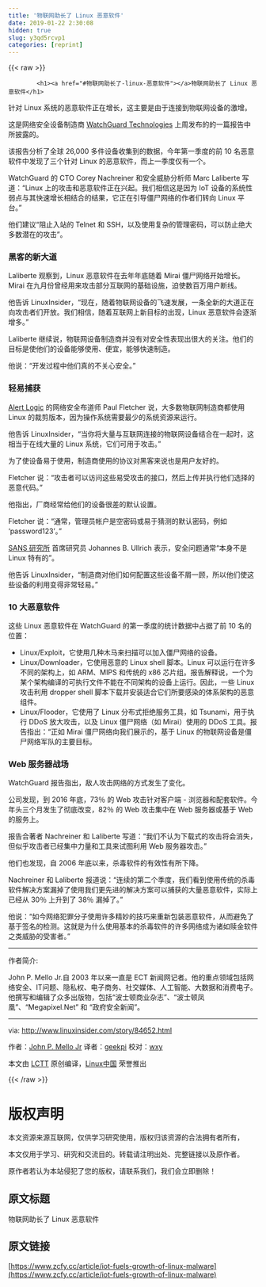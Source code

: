 ```yaml
---
title: '物联网助长了 Linux 恶意软件' 
date: 2019-01-22 2:30:08
hidden: true
slug: y3qd5rcvp1
categories: [reprint]
---
```


{{< raw >}}

            <h1><a href="#物联网助长了-linux-恶意软件"></a>物联网助长了 Linux 恶意软件</h1>
<p>针对 Linux 系统的恶意软件正在增长，这主要是由于连接到物联网设备的激增。</p>
<p>这是网络安全设备制造商 <a href="http://www.watchguard.com/">WatchGuard Technologies</a> 上周发布的的一篇报告中所披露的。</p>
<p>该报告分析了全球 26,000 多件设备收集到的数据，今年第一季度的前 10 名恶意软件中发现了三个针对 Linux 的恶意软件，而上一季度仅有一个。</p>
<p>WatchGuard 的 CTO Corey Nachreiner 和安全威胁分析师 Marc Laliberte 写道：“Linux 上的攻击和恶意软件正在兴起。我们相信这是因为 IoT 设备的系统性弱点与其快速增长相结合的结果，它正在引导僵尸网络的作者们转向 Linux 平台。”</p>
<p>他们建议“阻止入站的 Telnet 和 SSH，以及使用复杂的管理密码，可以防止绝大多数潜在的攻击”。</p>
<h3><a href="#黑客的新大道"></a>黑客的新大道</h3>
<p>Laliberte 观察到，Linux 恶意软件在去年年底随着 Mirai 僵尸网络开始增长。Mirai 在九月份曾经用来攻击部分互联网的基础设施，迫使数百万用户断线。</p>
<p>他告诉 LinuxInsider，“现在，随着物联网设备的飞速发展，一条全新的大道正在向攻击者们开放。我们相信，随着互联网上新目标的出现，Linux 恶意软件会逐渐增多。”</p>
<p>Laliberte 继续说，物联网设备制造商并没有对安全性表现出很大的关注。他们的目标是使他们的设备能够使用、便宜，能够快速制造。</p>
<p>他说：“开发过程中他们真的不关心安全。”</p>
<h3><a href="#轻易捕获"></a>轻易捕获</h3>
<p><a href="http://www.alertlogic.com/">Alert Logic</a> 的网络安全布道师 Paul Fletcher 说，大多数物联网制造商都使用 Linux 的裁剪版本，因为操作系统需要最少的系统资源来运行。</p>
<p>他告诉 LinuxInsider，“当你将大量与互联网连接的物联网设备结合在一起时，这相当于在线大量的 Linux 系统，它们可用于攻击。”</p>
<p>为了使设备易于使用，制造商使用的协议对黑客来说也是用户友好的。</p>
<p>Fletcher 说：“攻击者可以访问这些易受攻击的接口，然后上传并执行他们选择的恶意代码。”</p>
<p>他指出，厂商经常给他们的设备很差的默认设置。</p>
<p>Fletcher 说：“通常，管理员帐户是空密码或易于猜测的默认密码，例如 ‘password123’。”</p>
<p><a href="http://www.sans.org/">SANS 研究所</a> 首席研究员 Johannes B. Ullrich 表示，安全问题通常“本身不是 Linux 特有的”。</p>
<p>他告诉 LinuxInsider，“制造商对他们如何配置这些设备不屑一顾，所以他们使这些设备的利用变得非常轻易。”</p>
<h3><a href="#10-大恶意软件"></a>10 大恶意软件</h3>
<p>这些 Linux 恶意软件在 WatchGuard 的第一季度的统计数据中占据了前 10 名的位置：</p>
<ul>
<li>Linux/Exploit，它使用几种木马来扫描可以加入僵尸网络的设备。</li>
<li>Linux/Downloader，它使用恶意的 Linux shell 脚本。Linux 可以运行在许多不同的架构上，如 ARM、MIPS 和传统的 x86 芯片组。报告解释说，一个为某个架构编译的可执行文件不能在不同架构的设备上运行。因此，一些 Linux 攻击利用 dropper shell 脚本下载并安装适合它们所要感染的体系架构的恶意组件。</li>
<li>Linux/Flooder，它使用了 Linux 分布式拒绝服务工具，如 Tsunami，用于执行 DDoS 放大攻击，以及 Linux 僵尸网络（如 Mirai）使用的 DDoS 工具。报告指出：“正如 Mirai 僵尸网络向我们展示的，基于 Linux 的物联网设备是僵尸网络军队的主要目标。</li>
</ul>
<h3><a href="#web-服务器战场"></a>Web 服务器战场</h3>
<p>WatchGuard 报告指出，敌人攻击网络的方式发生了变化。</p>
<p>公司发现，到 2016 年底，73％ 的 Web 攻击针对客户端 - 浏览器和配套软件。今年头三个月发生了彻底改变，82％ 的 Web 攻击集中在 Web 服务器或基于 Web 的服务上。</p>
<p>报告合著者 Nachreiner 和 Laliberte 写道：“我们不认为下载式的攻击将会消失，但似乎攻击者已经集中力量和工具来试图利用 Web 服务器攻击。”</p>
<p>他们也发现，自 2006 年底以来，杀毒软件的有效性有所下降。</p>
<p>Nachreiner 和 Laliberte 报道说：“连续的第二个季度，我们看到使用传统的杀毒软件解决方案漏掉了使用我们更先进的解决方案可以捕获的大量恶意软件，实际上已经从 30％ 上升到了 38％ 漏掉了。”</p>
<p>他说：“如今网络犯罪分子使用许多精妙的技巧来重新包装恶意软件，从而避免了基于签名的检测。这就是为什么使用基本的杀毒软件的许多网络成为诸如赎金软件之类威胁的受害者。”</p>
<hr>
<p>作者简介:</p>
<p>John P. Mello Jr.自 2003 年以来一直是 ECT 新闻网记者。他的重点领域包括网络安全、IT问题、隐私权、电子商务、社交媒体、人工智能、大数据和消费电子。 他撰写和编辑了众多出版物，包括“波士顿商业杂志”、“波士顿凤凰”、“Megapixel.Net” 和 “政府安全新闻”。</p>
<hr>
<p>via: <a href="http://www.linuxinsider.com/story/84652.html">http://www.linuxinsider.com/story/84652.html</a></p>
<p>作者：<a href="">John P. Mello Jr</a> 译者：<a href="https://github.com/geekpi">geekpi</a> 校对：<a href="https://github.com/wxy">wxy</a></p>
<p>本文由 <a href="https://github.com/LCTT/TranslateProject">LCTT</a> 原创编译，<a href="https://linux.cn/">Linux中国</a> 荣誉推出</p>

          
{{< /raw >}}

# 版权声明
本文资源来源互联网，仅供学习研究使用，版权归该资源的合法拥有者所有，

本文仅用于学习、研究和交流目的。转载请注明出处、完整链接以及原作者。

原作者若认为本站侵犯了您的版权，请联系我们，我们会立即删除！

## 原文标题
物联网助长了 Linux 恶意软件

## 原文链接
[https://www.zcfy.cc/article/iot-fuels-growth-of-linux-malware](https://www.zcfy.cc/article/iot-fuels-growth-of-linux-malware)

